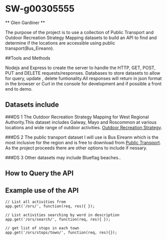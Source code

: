

# SW-g00305555


**  Glen Gardiner **

The purpose of the project is to use a collection of Public Transport and Outdoor Recreation Strategy Mapping  datasets to build an API to find and determine if the locations are accessible using public transport(Bus_Eireann).

##Tools and Methods

Nodejs and Express to create the server to handle the HTTP, GET, POST, PUT and DELETE requests/responses.
Databases to store datasets to allow for query, update , delete funtionality.All responses will return in json format in the browser or Curl in the console for development and if possible a front end to demo. 


## Datasets include

###DS 1
The Outdoor Recreation Strategy Mapping for West Regional Authority.This dataset includes Galway, Mayo and Roscommon at various locations and wide range of outdoor activities. 
[Outdoor Recreation Strategy](https://data.gov.ie/dataset/outdoor-recreation-strategy).


###DS 2
The public transport dataset I will use is  Bus Eireann which is the most inclusive for the region and  is free to download from [Public Transport](http://www.transportforireland.ie/transitData/PT_Data.html). As the project proceeds there are other options to include if nessary.

###DS 3
Other datasets may include Blueflag beaches..



## How to Query the API



## Example use of the API


```
// List all activities from 
app.get('/ors/', function(req, res){ });

```

```
// List activities searching by word in description
app.get('/ors/search/', function(req, res){ });

```

```
// get list of stops in each town
app.get('/ors/stops/town/', function(req, res){});

```

